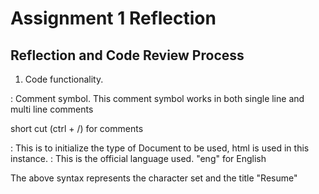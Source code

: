 # Assignment 1 Reflection

## Reflection and Code Review Process

1. Code functionality.

<!-- --> : Comment symbol. This comment symbol works in both single line and multi line comments
short cut (ctrl + /) for comments

<!-- <!DOCTYPE html> --> : This is to initialize the type of Document to be used, html is used in this instance. 
<!--<html lang="eng"> -->: This is the official language used. "eng" for English

<!--<head>
		<meta charset="UTF-8" />
		<meta name="viewport" content="width=device-width, initial-scale=1.0" />
		<title>Resume</title>
	</head> -->
The above syntax represents the character set and the title "Resume"


